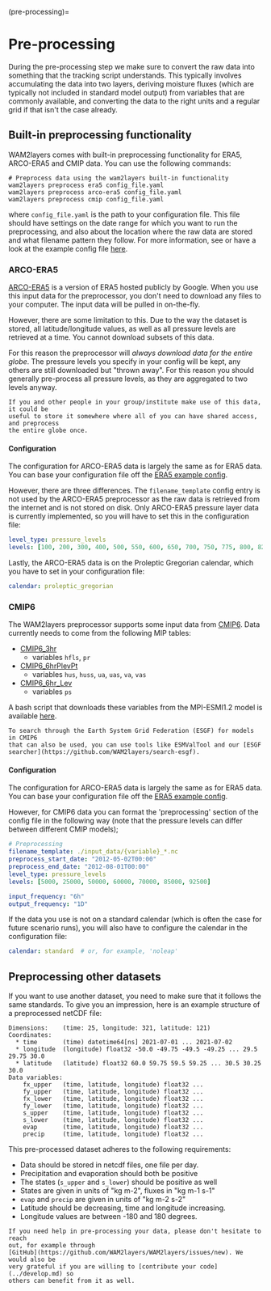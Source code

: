 
(pre-processing)=
# Pre-processing

During the pre-processing step we make sure to convert the raw data into
something that the tracking script understands. This typically involves
accumulating the data into two layers, deriving moisture fluxes (which are
typically not included in standard model output) from variables that are
commonly available, and converting the data to the right units and a regular
grid if that isn't the case already.

## Built-in preprocessing functionality

WAM2layers comes with built-in preprocessing functionality for ERA5, ARCO-ERA5 and CMIP
data. You can use the following commands:

```
# Preprocess data using the wam2layers built-in functionality
wam2layers preprocess era5 config_file.yaml
wam2layers preprocess arco-era5 config_file.yaml
wam2layers preprocess cmip config_file.yaml
```

where `config_file.yaml` is the path to your configuration file. This file
should have settings on the date range for which you want to run the
preprocessing, and also about the location where the raw data are stored and
what filename pattern they follow. For more information, see [](./config) or
have a look at the example config file
[here](https://github.com/WAM2layers/WAM2layers/blob/main/example-config.yaml).

### ARCO-ERA5

[ARCO-ERA5](https://github.com/google-research/arco-era5) is a version of ERA5 hosted
publicly by Google.
When you use this input data for the preprocessor, you don't need to download any files
to your computer. The input data will be pulled in on-the-fly.

However, there are some limitation to this. Due to the way the dataset is stored, all
latitude/longitude values, as well as all pressure levels are retrieved at a time.
You cannot download subsets of this data.

For this reason the preprocessor will *always download data for the entire globe*.
The pressure levels you specify in your config will be kept, any others are still
downloaded but "thrown away". For this reason you should generally pre-process
all pressure levels, as they are aggregated to two levels anyway.

```{tip}
If you and other people in your group/institute make use of this data, it could be 
useful to store it somewhere where all of you can have shared access, and preprocess
the entire globe once.
```

#### Configuration

The configuration for ARCO-ERA5 data is largely the same as for ERA5 data.
You can base your configuration file off the [ERA5 example config](https://github.com/WAM2layers/WAM2layers/blob/main/example-config.yaml).

However, there are three differences.
The `filename_template` config entry is not used by the ARCO-ERA5 preprocessor
as the raw data is retrieved from the internet and is not stored on disk.
Only ARCO-ERA5 pressure layer data is currently implemented, so you will have
to set this in the configuration file:

```yml
level_type: pressure_levels
levels: [100, 200, 300, 400, 500, 550, 600, 650, 700, 750, 775, 800, 825, 850, 875, 900, 925, 950, 975, 1000]
```

Lastly, the ARCO-ERA5 data is on the Proleptic Gregorian calendar,
which you have to set in your configuration file:

```yml
calendar: proleptic_gregorian
```

### CMIP6 

The WAM2layers preprocessor supports some input data from [CMIP6](https://pcmdi.llnl.gov/CMIP6/).
Data currently needs to come from the following MIP tables:

- [CMIP6_3hr](https://github.com/PCMDI/cmip6-cmor-tables/blob/main/Tables/CMIP6_3hr.json)
  - variables `hfls`, `pr`
- [CMIP6_6hrPlevPt](https://github.com/PCMDI/cmip6-cmor-tables/blob/main/Tables/CMIP6_6hrPlevPt.json)
  - variables `hus`, `huss`, `ua`, `uas`, `va`, `vas`
- [CMIP6_6hr_Lev](https://github.com/PCMDI/cmip6-cmor-tables/blob/main/Tables/CMIP6_6hrLev.json)
  - variables `ps`

A bash script that downloads these variables from the MPI-ESMI1.2 model is
available [here](https://github.com/WAM2layers/WAM2layers/blob/main/scripts/download_MPI_cmip_data.sh).

```{tip}
To search through the Earth System Grid Federation (ESGF) for models in CMIP6
that can also be used, you can use tools like ESMValTool and our [ESGF searcher](https://github.com/WAM2layers/search-esgf).
```

#### Configuration
The configuration for ARCO-ERA5 data is largely the same as for ERA5 data.
You can base your configuration file off the [ERA5 example config](https://github.com/WAM2layers/WAM2layers/blob/main/example-config.yaml).

However, for CMIP6 data you can format the 'preprocessing' section of the
config file in the following way (note that the pressure levels can differ between
different CMIP models);

```yml
# Preprocessing
filename_template: ./input_data/{variable}_*.nc
preprocess_start_date: "2012-05-02T00:00"
preprocess_end_date: "2012-08-01T00:00"
level_type: pressure_levels
levels: [5000, 25000, 50000, 60000, 70000, 85000, 92500]

input_frequency: "6h"
output_frequency: "1D"
```

If the data you use is not on a standard calendar (which is often the case
for future scenario runs), you will also have to configure the calendar 
in the configuration file:

```yml
calendar: standard  # or, for example, 'noleap'
```

## Preprocessing other datasets

If you want to use another dataset, you need to make sure that it follows the
same standards. To give you an impression, here is an example structure of a
preprocessed netCDF file:

```
Dimensions:    (time: 25, longitude: 321, latitude: 121)
Coordinates:
  * time       (time) datetime64[ns] 2021-07-01 ... 2021-07-02
  * longitude  (longitude) float32 -50.0 -49.75 -49.5 -49.25 ... 29.5 29.75 30.0
  * latitude   (latitude) float32 60.0 59.75 59.5 59.25 ... 30.5 30.25 30.0
Data variables:
    fx_upper   (time, latitude, longitude) float32 ...
    fy_upper   (time, latitude, longitude) float32 ...
    fx_lower   (time, latitude, longitude) float32 ...
    fy_lower   (time, latitude, longitude) float32 ...
    s_upper    (time, latitude, longitude) float32 ...
    s_lower    (time, latitude, longitude) float32 ...
    evap       (time, latitude, longitude) float32 ...
    precip     (time, latitude, longitude) float32 ...
```

This pre-processed dataset adheres to the following requirements:

- Data should be stored in netcdf files, one file per day.
- Precipitation and evaporation should both be positive
- The states (`s_upper` and `s_lower`) should be positive as well
- States are given in units of "kg m-2", fluxes in "kg m-1 s-1"
- `evap` and `precip` are given in units of "kg m-2 s-2"
- Latitude should be decreasing, time and longitude increasing.
- Longitude values are between -180 and 180 degrees.

```{note}
If you need help in pre-processing your data, please don't hesitate to reach
out, for example through
[GitHub](https://github.com/WAM2layers/WAM2layers/issues/new). We would also be
very grateful if you are willing to [contribute your code](../develop.md) so
others can benefit from it as well.
```


<!-- TODO: update this and make it work and look nice(r) -->
<!-- ## Data checking utilities

To aid in pre-processing, WAM2layers comes with some basic data checking
utilities. Specifically, the function `check_input` takes a single input file
(opened with `xarray`) as input and checks it against most of the requirements
enumerated above. You can use this to get some reassurance (or detect issues). -->
